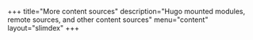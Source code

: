 +++
title="More content sources"
description="Hugo mounted modules, remote sources, and other content sources"
menu="content"
layout="slimdex"
+++
